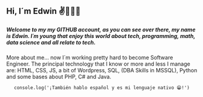 
## Hi, I´m Edwin  ✌👋🏼😁

##### Welcome to my my GITHUB account, as you can see over there, my name is Edwin. I´m young that enjoy this world about tech, programming, math, data science and all relate to tech.

More about me... now I´m working pretty hard to become Software Engineer. The principal technology that I know or more and less I manage are: HTML, CSS, JS, a bit of Wordpress, SQL, (DBA Skills in MSSQL), Python and some bases about PHP, C# and Java.

<center>

   `console.log('¡También hablo español y es mi lenguaje nativo 😁!')` 

</center>
    

